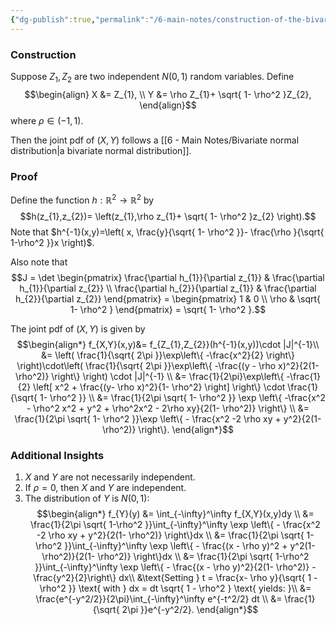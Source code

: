 ```yaml
---
{"dg-publish":true,"permalink":"/6-main-notes/construction-of-the-bivariate-normal-distribution/","tags":["info","probability_theory"]}
---
```


### Construction

Suppose $Z_{1},Z_{2}$ are two independent $N(0,1)$ random variables. Define
$$\begin{align}
X &= Z_{1}, \\
Y &= \rho Z_{1}+ \sqrt{ 1- \rho^2 }Z_{2},
\end{align}$$
where $\rho \in (-1,1)$. 

Then the joint pdf of $(X,Y)$ follows a [[6 - Main Notes/Bivariate normal distribution\|a bivariate normal distribution]].

### Proof

Define the function $h: \mathbb{R}^2 \rightarrow \mathbb{R}^2$ by $$h(z_{1},z_{2})= \left(z_{1},\rho z_{1}+ \sqrt{ 1- \rho^2 }z_{2} \right).$$
Note that $h^{-1}(x,y)=\left( x, \frac{y}{\sqrt{ 1- \rho^2 }}- \frac{\rho }{\sqrt{ 1-\rho^2 }}x \right)$.

Also note that 
$$J = \det \begin{pmatrix}
\frac{\partial h_{1}}{\partial z_{1}} & \frac{\partial h_{1}}{\partial z_{2}} \\
\frac{\partial h_{2}}{\partial z_{1}} & \frac{\partial h_{2}}{\partial z_{2}}
\end{pmatrix} = \begin{pmatrix}
1 & 0 \\
\rho & \sqrt{ 1- \rho^2 }
\end{pmatrix} = \sqrt{ 1- \rho^2 }.$$


The joint pdf of $(X,Y)$ is given by
$$\begin{align*}
f_{X,Y}(x,y)&= f_{Z_{1},Z_{2}}(h^{-1}(x,y))\cdot |J|^{-1}\\
&= \left( \frac{1}{\sqrt{ 2\pi }}\exp\left\{ -\frac{x^2}{2} \right\} \right)\cdot\left( \frac{1}{\sqrt{ 2\pi }}\exp\left\{ -\frac{(y - \rho x)^2}{2(1-\rho^2)} \right\} \right) \cdot |J|^{-1} \\
&= \frac{1}{2\pi}\exp\left\{  -\frac{1}{2} \left[ x^2 + \frac{(y- \rho x)^2}{1- \rho^2} \right] \right\} \cdot \frac{1}{\sqrt{ 1- \rho^2 }} \\
&= \frac{1}{2\pi \sqrt{ 1- \rho^2 }} \exp \left\{  -\frac{x^2 - \rho^2 x^2 + y^2 + \rho^2x^2 - 2\rho xy}{2(1- \rho^2)}  \right\} \\
&= \frac{1}{2\pi \sqrt{ 1- \rho^2 }}\exp \left\{ - \frac{x^2 -2 \rho xy + y^2}{2(1- \rho^2)} \right\}.
\end{align*}$$
### Additional Insights
1. $X$ and $Y$ are not necessarily independent.
2. If $\rho=0$, then $X$ and $Y$ are independent. 
3. The distribution of $Y$ is $N(0,1)$:$$\begin{align*}
   f_{Y}(y) &= \int_{-\infty}^\infty f_{X,Y}(x,y)dy \\
   &= \frac{1}{2\pi \sqrt{ 1-\rho^2 }}\int_{-\infty}^\infty \exp \left\{ - \frac{x^2 -2 \rho xy + y^2}{2(1- \rho^2)} \right\}dx \\
   &= \frac{1}{2\pi \sqrt{ 1-\rho^2 }}\int_{-\infty}^\infty \exp \left\{ - \frac{(x - \rho y)^2 + y^2(1- \rho^2)}{2(1- \rho^2)} \right\}dx \\
   &= \frac{1}{2\pi \sqrt{ 1-\rho^2 }}\int_{-\infty}^\infty \exp \left\{ - \frac{(x - \rho y)^2}{2(1- \rho^2)} - \frac{y^2}{2}\right\} dx\\
   &\text{Setting } t = \frac{x- \rho y}{\sqrt{ 1 - \rho^2 }} \text{ with } dx = dt \sqrt{ 1 - \rho^2 } \text{ yields: }\\
   &= \frac{e^{-y^2/2}}{2\pi}\int_{-\infty}^\infty e^{-t^2/2} dt \\
   &= \frac{1}{\sqrt{ 2\pi }}e^{-y^2/2}.
   \end{align*}$$